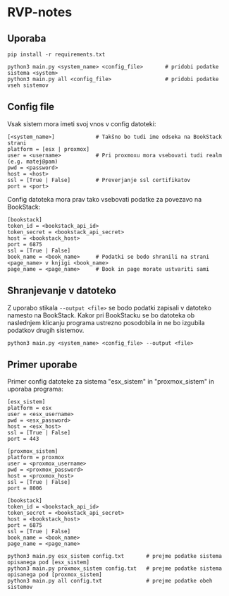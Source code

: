 # RVP-notes

## Uporaba

```
pip install -r requirements.txt

python3 main.py <system_name> <config_file>       # pridobi podatke sistema <system>
python3 main.py all <config_file>                 # pridobi podatke vseh sistemov
```

## Config file
Vsak sistem mora imeti svoj vnos v config datoteki:
```
[<system_name>]             # Takšno bo tudi ime odseka na BookStack strani
platform = [esx | proxmox] 
user = <username>           # Pri proxmoxu mora vsebovati tudi realm (e.g. matej@pam)
pwd = <password>
host = <host>
ssl = [True | False]        # Preverjanje ssl certifikatov
port = <port>
```

Config datoteka mora prav tako vsebovati podatke za povezavo na BookStack:
```
[bookstack]
token_id = <bookstack_api_id>
token_secret = <bookstack_api_secret>
host = <bookstack_host>
port = 6875
ssl = [True | False]
book_name = <book_name>     # Podatki se bodo shranili na strani <page_name> v knjigi <book_name>
page_name = <page_name>     # Book in page morate ustvariti sami
```

## Shranjevanje v datoteko

Z uporabo stikala `--output <file>` se bodo podatki zapisali v datoteko namesto na BookStack. Kakor pri BookStacku se bo datoteka ob naslednjem klicanju programa ustrezno posodobila in ne bo izgubila podatkov drugih sistemov.

```
python3 main.py <system_name> <config_file> --output <file>
```

## Primer uporabe
Primer config datoteke za sistema "esx_sistem" in "proxmox_sistem" in uporaba programa:
```
[esx_sistem]
platform = esx
user = <esx_username>
pwd = <esx_password>
host = <esx_host>
ssl = [True | False]
port = 443

[proxmox_sistem]
platform = proxmox
user = <proxmox_username>
pwd = <proxmox_password>
host = <proxmox_host>
ssl = [True | False]
port = 8006

[bookstack]
token_id = <bookstack_api_id>
token_secret = <bookstack_api_secret>
host = <bookstack_host>
port = 6875
ssl = [True | False]               
book_name = <book_name>
page_name = <page_name>
```
```
python3 main.py esx_sistem config.txt       # prejme podatke sistema opisanega pod [esx_sistem]
python3 main.py proxmox_sistem config.txt   # prejme podatke sistema opisanega pod [proxmox_sistem]
python3 main.py all config.txt              # prejme podatke obeh sistemov
```

